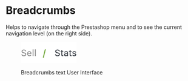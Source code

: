 # Breadcrumbs

Helps to navigate through the Prestashop menu and to see the current navigation level (on the right side).

<figure><img src="../../../../.gitbook/assets/image (3) (1) (2).png" alt=""><figcaption><p>Breadcrumbs text User Interface</p></figcaption></figure>
